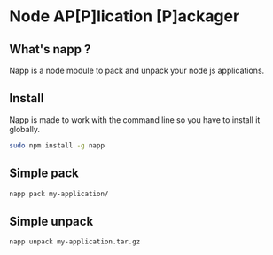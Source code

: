 
Node AP[P]lication [P]ackager
=============================

What's napp ?
-------------
Napp is a node module to pack and unpack your node js applications.

Install
-------
Napp is made to work with the command line so you have to install it globally.

```bash
sudo npm install -g napp
```

Simple pack
-----------

```bash
napp pack my-application/
```

Simple unpack
-------------

```bash
napp unpack my-application.tar.gz
```
